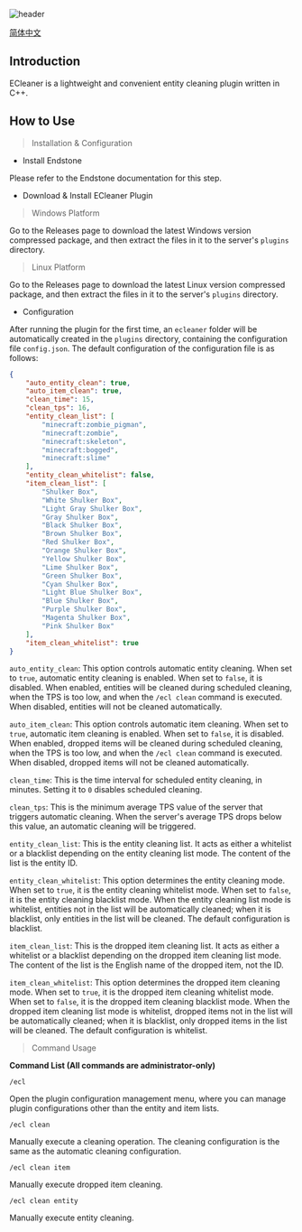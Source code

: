 ![header](https://capsule-render.vercel.app/api?type=waving&height=300&color=gradient&text=ECleaner)

[简体中文](README_zh-CN.md)

## Introduction

ECleaner is a lightweight and convenient entity cleaning plugin written in C++.

## How to Use

> Installation & Configuration

* Install Endstone

Please refer to the Endstone documentation for this step.

* Download & Install ECleaner Plugin

> Windows Platform

Go to the Releases page to download the latest Windows version compressed package, and then extract the files in it to the server's `plugins` directory.

> Linux Platform

Go to the Releases page to download the latest Linux version compressed package, and then extract the files in it to the server's `plugins` directory.

* Configuration

After running the plugin for the first time, an `ecleaner` folder will be automatically created in the `plugins` directory, containing the configuration file `config.json`.
The default configuration of the configuration file is as follows:

```json
{
    "auto_entity_clean": true,
    "auto_item_clean": true,
    "clean_time": 15,
    "clean_tps": 16,
    "entity_clean_list": [
        "minecraft:zombie_pigman",
        "minecraft:zombie",
        "minecraft:skeleton",
        "minecraft:bogged",
        "minecraft:slime"
    ],
    "entity_clean_whitelist": false,
    "item_clean_list": [
        "Shulker Box",
        "White Shulker Box",
        "Light Gray Shulker Box",
        "Gray Shulker Box",
        "Black Shulker Box",
        "Brown Shulker Box",
        "Red Shulker Box",
        "Orange Shulker Box",
        "Yellow Shulker Box",
        "Lime Shulker Box",
        "Green Shulker Box",
        "Cyan Shulker Box",
        "Light Blue Shulker Box",
        "Blue Shulker Box",
        "Purple Shulker Box",
        "Magenta Shulker Box",
        "Pink Shulker Box"
    ],
    "item_clean_whitelist": true
}
```

`auto_entity_clean`: This option controls automatic entity cleaning. When set to `true`, automatic entity cleaning is enabled. When set to `false`, it is disabled. When enabled, entities will be cleaned during scheduled cleaning, when the TPS is too low, and when the `/ecl clean` command is executed. When disabled, entities will not be cleaned automatically.

`auto_item_clean`: This option controls automatic item cleaning. When set to `true`, automatic item cleaning is enabled. When set to `false`, it is disabled. When enabled, dropped items will be cleaned during scheduled cleaning, when the TPS is too low, and when the `/ecl clean` command is executed. When disabled, dropped items will not be cleaned automatically.

`clean_time`: This is the time interval for scheduled entity cleaning, in minutes. Setting it to `0` disables scheduled cleaning.

`clean_tps`: This is the minimum average TPS value of the server that triggers automatic cleaning. When the server's average TPS drops below this value, an automatic cleaning will be triggered.

`entity_clean_list`: This is the entity cleaning list. It acts as either a whitelist or a blacklist depending on the entity cleaning list mode. The content of the list is the entity ID.

`entity_clean_whitelist`: This option determines the entity cleaning mode. When set to `true`, it is the entity cleaning whitelist mode. When set to `false`, it is the entity cleaning blacklist mode. When the entity cleaning list mode is whitelist, entities not in the list will be automatically cleaned; when it is blacklist, only entities in the list will be cleaned. The default configuration is blacklist.

`item_clean_list`: This is the dropped item cleaning list. It acts as either a whitelist or a blacklist depending on the dropped item cleaning list mode. The content of the list is the English name of the dropped item, not the ID.

`item_clean_whitelist`: This option determines the dropped item cleaning mode. When set to `true`, it is the dropped item cleaning whitelist mode. When set to `false`, it is the dropped item cleaning blacklist mode. When the dropped item cleaning list mode is whitelist, dropped items not in the list will be automatically cleaned; when it is blacklist, only dropped items in the list will be cleaned. The default configuration is whitelist.

> Command Usage

**Command List (All commands are administrator-only)**

```shell
/ecl
```

Open the plugin configuration management menu, where you can manage plugin configurations other than the entity and item lists.

```shell
/ecl clean
```

Manually execute a cleaning operation. The cleaning configuration is the same as the automatic cleaning configuration.

```shell
/ecl clean item
```

Manually execute dropped item cleaning.

```shell
/ecl clean entity
```

Manually execute entity cleaning.
